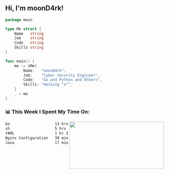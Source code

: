 <h2> Hi, I'm moonD4rk!</h2>

```go
package main

type Me struct {
	Name   string
	Job    string
	Code   string
	Skills string
}

func main() {
	me := &Me{
		Name:   "moonD4rk",
		Job:    "Cyber Security Engineer",
		Code:   "Go and Python and Others",
		Skills: "Hacking ^o^",
	}
	_ = me
}
```

<h3>📊 This Week I Spent My Time On:</h3>
<img align='right' src="https://github-readme-stats.vercel.app/api?username=moond4rk&show_icons=true&theme=radical", width="300" height="150">

<!--START_SECTION:waka-->

```txt
Go                    13 hrs 12 mins  ███████████████▒░░░░░░░░░   61.83 %
sh                    5 hrs 47 mins   ██████▓░░░░░░░░░░░░░░░░░░   27.15 %
YAML                  1 hr 2 mins     █▒░░░░░░░░░░░░░░░░░░░░░░░   04.91 %
Nginx Configuration   30 mins         ▓░░░░░░░░░░░░░░░░░░░░░░░░   02.37 %
Java                  17 mins         ▒░░░░░░░░░░░░░░░░░░░░░░░░   01.35 %
```

<!--END_SECTION:waka-->

